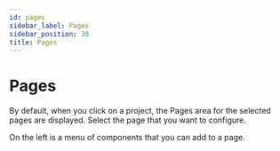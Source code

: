 ```yaml
---
id: pages
sidebar_label: Pages
sidebar_position: 30
title: Pages
---
```


# Pages

By default, when you click on a project, the Pages area for the selected pages are displayed.
Select the page that you want to configure.

On the left is a menu of components that you can add to a page.
